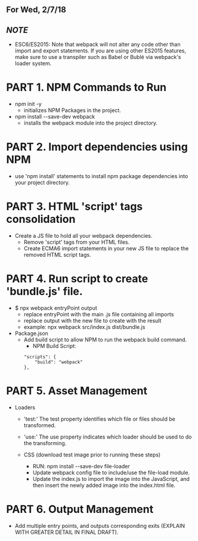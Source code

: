 ## For Wed, 2/7/18
## *_NOTE_*
* ESC6/ES2015: Note that webpack will not alter any code other than import and export statements. If you are using other ES2015 features, make sure to use a transpiler such as Babel or Bublé via webpack's loader system.

# PART 1. NPM Commands to Run
* npm init -y
	* initializes NPM Packages in the project.
* npm install --save-dev webpack
	* installs the webpack module into the project directory.

# PART 2. Import dependencies using NPM
* use 'npm install' statements to install npm package dependencies into your project directory.

# PART 3. HTML 'script' tags consolidation
* Create a JS file to hold all your webpack dependencies.
	* Remove 'script' tags from your HTML files.
	* Create ECMA6 import statements in your new JS file to replace the removed HTML script tags.

# PART 4. Run script to create 'bundle.js' file.
* $ npx webpack entryPoint output
	* replace entryPoint with the main .js file containing all imports
	* replace output with the new file to create with the result
	* example: npx webpack src/index.js dist/bundle.js
* Package.json
	* Add build script to allow NPM to run the webpack build command.
		* NPM Build Script:
		```
		"scripts": {
			"build": "webpack"
		},
		```

# PART 5. Asset Management
* Loaders
	* 'test:' The test property identifies which file or files should be transformed.
	* 'use:' The use property indicates which loader should be used to do the transforming.

	* CSS (download test image prior to running these steps)
		* RUN: npm install --save-dev file-loader
		* Update webpack config file to include/use the file-load module.
		* Update the index.js to import the image into the JavaScript, and then insert the newly added image into the index.html file.

# PART 6. Output Management
* Add multiple entry points, and outputs corresponding exits (EXPLAIN WITH GREATER DETAIL IN FINAL DRAFT).
